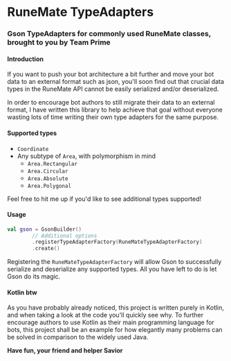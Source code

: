 # RuneMate TypeAdapters
### Gson TypeAdapters for commonly used RuneMate classes, brought to you by Team Prime

#### Introduction
If you want to push your bot architecture a bit further and move your bot data to an external format such as json, you'll soon find out that crucial data types in the RuneMate API cannot be easily serialized and/or deserialized.

In order to encourage bot authors to still migrate their data to an external format, I have written this library to help achieve that goal without everyone wasting lots of time writing their own type adapters for the same purpose.

#### Supported types
* `Coordinate`
* Any subtype of `Area`, with polymorphism in mind
  * `Area.Rectangular`
  * `Area.Circular`
  * `Area.Absolute`
  * `Area.Polygonal`

Feel free to hit me up if you'd like to see additional types supported!

#### Usage
```kotlin
val gson = GsonBuilder()
        // Additional options
        .registerTypeAdapterFactory(RuneMateTypeAdapterFactory)
        .create()
```
Registering the `RuneMateTypeAdapterFactory` will allow Gson to successfully serialize and deserialize any supported types. All you have left to do is let Gson do its magic.

#### Kotlin btw
As you have probably already noticed, this project is written purely in Kotlin, and when taking a look at the code you'll quickly see why. To further encourage authors to use Kotlin as their main programming language for bots, this project shall be an example for how elegantly many problems can be solved in comparison to the widely used Java.

__Have fun, your friend and helper Savior__
